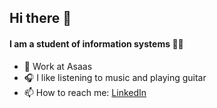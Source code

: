 ## Hi there 👋
#### I am a student of information systems :woman_technologist:

- :rocket: Work at Asaas
- :headphones: I like listening to music and playing guitar
- 📫 How to reach me: [LinkedIn](https://www.linkedin.com/in/elisangeladiassilva/)

